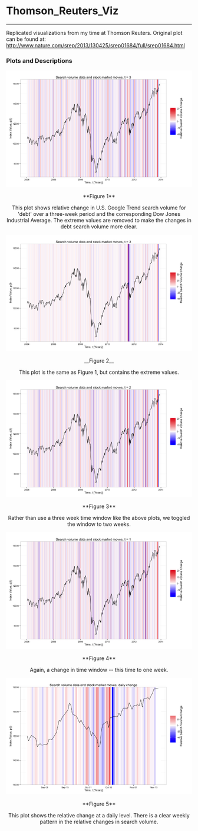 Thomson_Reuters_Viz
===================
___

Replicated visualizations from my time at Thomson Reuters. Original plot can be found at: <http://www.nature.com/srep/2013/130425/srep01684/full/srep01684.html>

### Plots and Descriptions
![Figure 1-1](./plots/first_plot.png) 
<p align="center">  **Figure 1** </p>
<p align="center"> This plot shows relative change in U.S. Google Trend search volume for 'debt' over a three-week period and the corresponding Dow Jones Industrial Average. The extreme values are removed to make the changes in debt search volume more clear.  </p>


![Figure 1-1](./plots/second_plot.png)
<p align="center"> __Figure 2__ </p>
<p align="center">  This plot is the same as Figure 1, but contains the extreme values. </p>


![Figure 1-1](./plots/third_plot.png)
<p align="center"> **Figure 3** </p>
<p align="center"> Rather than use a three week time window like the above plots, we toggled the window to two weeks. </p>

![Figure 1-1](./plots/fourth_plot.png)
<p align="center"> **Figure 4**</p>
<p align="center"> Again, a change in time window -- this time to one week. </p>

![Figure 1-1](./plots/fifth_plot.png)
<p align="center"> **Figure 5**</p>
<p align="center">This plot shows the relative change at a daily level. There is a clear weekly pattern in the relative changes in search volume. </p>